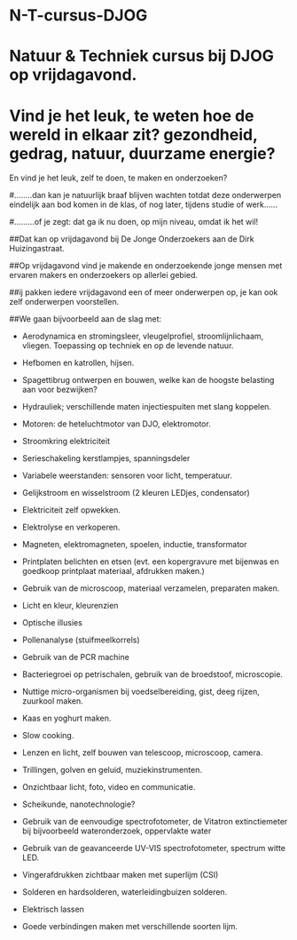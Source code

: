 # N-T-cursus-DJOG

# Natuur &amp; Techniek cursus bij DJOG op vrijdagavond.

# Vind je het leuk, te weten hoe de wereld in elkaar zit? gezondheid, gedrag, natuur, duurzame energie?
En vind je het leuk, zelf te doen, te maken en onderzoeken?
 
#........dan kan je natuurlijk braaf blijven wachten totdat deze onderwerpen eindelijk aan bod komen in de klas, of nog later, tijdens studie of werk...... 
 
#.........of je zegt: dat ga ik nu doen, op mijn niveau, omdat ik het wil!
 
##Dat kan op vrijdagavond bij De Jonge Onderzoekers aan de Dirk Huizingastraat.
 
##Op vrijdagavond vind je makende en onderzoekende jonge mensen met ervaren makers en onderzoekers op allerlei gebied.
 
##ij pakken iedere vrijdagavond een of meer onderwerpen op, je kan ook zelf onderwerpen voorstellen.
 
##We gaan bijvoorbeeld aan de slag met:
 
 * Aerodynamica en stromingsleer, vleugelprofiel, stroomlijnlichaam, vliegen. Toepassing op techniek en op de levende natuur.
 
 * Hefbomen en katrollen, hijsen.
 
 * Spagettibrug ontwerpen en bouwen, welke kan de hoogste belasting aan voor bezwijken?
 
 * Hydrauliek; verschillende maten injectiespuiten met slang koppelen.
 
 * Motoren: de heteluchtmotor van DJO, elektromotor.
 
 * Stroomkring elektriciteit
 
 * Serieschakeling kerstlampjes, spanningsdeler
 
 * Variabele weerstanden: sensoren voor licht, temperatuur.
 
 * Gelijkstroom en wisselstroom (2 kleuren LEDjes, condensator)
 
 * Elektriciteit zelf opwekken.
 
 * Elektrolyse en verkoperen.
 
 * Magneten, elektromagneten, spoelen, inductie, transformator
 
 * Printplaten belichten en etsen (evt. een kopergravure met bijenwas en goedkoop printplaat materiaal, afdrukken maken.)

 * Gebruik van de microscoop, materiaal verzamelen, preparaten maken.
 
 * Licht en kleur, kleurenzien
 
 * Optische illusies
 
 * Pollenanalyse (stuifmeelkorrels)
 
 * Gebruik van de PCR machine
 
 * Bacteriegroei op petrischalen, gebruik van de broedstoof, microscopie.
 
 * Nuttige micro-organismen bij voedselbereiding, gist, deeg rijzen, zuurkool maken.
 
 * Kaas en yoghurt maken.
 
 * Slow cooking.
 
 * Lenzen en licht, zelf bouwen van telescoop, microscoop, camera.
 
 * Trillingen, golven en geluid, muziekinstrumenten.
 
 * Onzichtbaar licht, foto, video en communicatie.
 
 * Scheikunde, nanotechnologie?
 
 * Gebruik van de eenvoudige spectrofotometer, de Vitatron extinctiemeter bij bijvoorbeeld wateronderzoek, oppervlakte water
 
 * Gebruik van de geavanceerde UV-VIS spectrofotometer, spectrum witte LED.
 
 * Vingerafdrukken zichtbaar maken met superlijm (CSI)
 
 * Solderen en hardsolderen, waterleidingbuizen solderen.
 
 * Elektrisch lassen
 
 * Goede verbindingen maken met verschillende soorten lijm.


